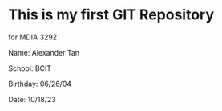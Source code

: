 # This is my first GIT Repository
for MDIA 3292

Name:
Alexander Tan

School:
BCIT

Birthday:
06/26/04

Date:
10/18/23